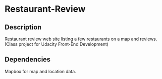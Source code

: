 # Restaurant-Review

## Description
Restaurant review web site listing a few restaurants on a map and reviews.
(Class project for Udacity Front-End Development)

## Dependencies
Mapbox for map and location data.

